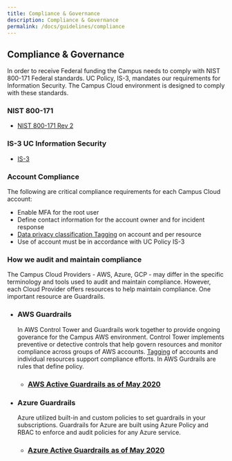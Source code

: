 ```yaml
---
title: Compliance & Governance
description: Compliance & Governance
permalink: /docs/guidelines/compliance
---
```


## Compliance & Governance
In order to receive Federal funding the Campus needs to comply with NIST 800-171 Federal standards.  UC Policy, IS-3, mandates our requirements for Information Security. The Campus Cloud environment is designed to comply with these standards.

### NIST 800-171
* [NIST 800-171 Rev 2](https://csrc.nist.gov/publications/detail/sp/800-171/rev-2/final)

### IS-3 UC Information Security
* [IS-3](https://security.ucop.edu/policies/it-policies.html)

### Account Compliance
The following are critical compliance requirements for each Campus Cloud account:
- Enable MFA for the root user
- Define contact information for the account owner and for incident response
- [Data privacy classification Tagging](/campus-cloud-docs/guidelines/tagging) on account and per resource
- Use of account must be in accordance with UC Policy IS-3

### How we audit and maintain compliance

The Campus Cloud Providers - AWS, Azure, GCP - may differ in the specific terminology and tools used to audit and maintain compliance. However, each Cloud Provider offers resources to help maintain compliance.  One important resource are Guardrails.  

* ### AWS Guardrails
    In AWS Control Tower and  Guardrails work together to provide ongoing goverance for the Campus AWS environment. Control Tower implements preventive or detective controls that help govern resources and monitor compliance across groups of AWS accounts.  [Tagging](/campus-cloud-docs/glassoary/tags) of accounts and individual resources support compliance efforts. In AWS Gurdrails are rules that define policy. 
    
    * ### [AWS Active Guardrails as of May 2020](compliance/guardrails.aws)



* ### Azure Guardrails
    Azure utilized built-in and custom policies to set guardrails in your subscriptions. Guardrails for Azure are built using Azure Policy and RBAC to enforce and audit policies for any Azure service.
    
    * ### [Azure Active Guardrails as of May 2020](compliance/guardrails.azure)


